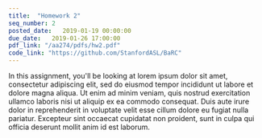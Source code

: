 ```yaml
---
title:  "Homework 2"
seq_number: 2
posted_date:   2019-01-19 00:00:00
due_date:   2019-01-26 17:00:00
pdf_link: "/aa274/pdfs/hw2.pdf"
code_link: "https://github.com/StanfordASL/BaRC"
---
```


In this assignment, you'll be looking at lorem ipsum dolor sit amet, consectetur adipiscing elit, sed do eiusmod tempor incididunt ut labore et dolore magna aliqua. Ut enim ad minim veniam, quis nostrud exercitation ullamco laboris nisi ut aliquip ex ea commodo consequat. Duis aute irure dolor in reprehenderit in voluptate velit esse cillum dolore eu fugiat nulla pariatur. Excepteur sint occaecat cupidatat non proident, sunt in culpa qui officia deserunt mollit anim id est laborum.

